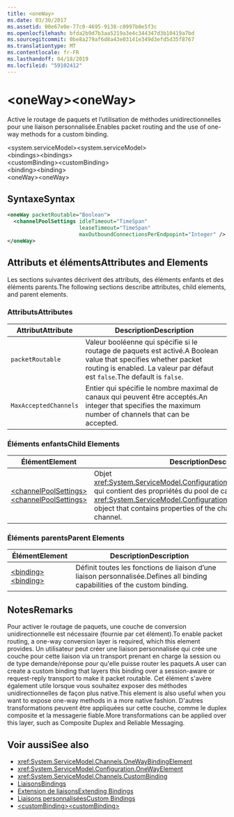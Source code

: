 ```yaml
---
title: <oneWay>
ms.date: 03/30/2017
ms.assetid: 00e67e0e-77c0-4695-9138-c0997b0e5f3c
ms.openlocfilehash: bfda2b9d7b3aa5219a3e4c344347d3b10419a7bd
ms.sourcegitcommit: 0be8a279af6d8a43e03141e349d3efd5d35f8767
ms.translationtype: MT
ms.contentlocale: fr-FR
ms.lasthandoff: 04/18/2019
ms.locfileid: "59102412"
---
```

# <a name="oneway"></a><span data-ttu-id="ad5f2-101">\<oneWay></span><span class="sxs-lookup"><span data-stu-id="ad5f2-101">\<oneWay></span></span>
<span data-ttu-id="ad5f2-102">Active le routage de paquets et l’utilisation de méthodes unidirectionnelles pour une liaison personnalisée.</span><span class="sxs-lookup"><span data-stu-id="ad5f2-102">Enables packet routing and the use of one-way methods for a custom binding.</span></span>  
  
 <span data-ttu-id="ad5f2-103">\<system.serviceModel></span><span class="sxs-lookup"><span data-stu-id="ad5f2-103">\<system.serviceModel></span></span>  
<span data-ttu-id="ad5f2-104">\<bindings></span><span class="sxs-lookup"><span data-stu-id="ad5f2-104">\<bindings></span></span>  
<span data-ttu-id="ad5f2-105">\<customBinding></span><span class="sxs-lookup"><span data-stu-id="ad5f2-105">\<customBinding></span></span>  
<span data-ttu-id="ad5f2-106">\<binding></span><span class="sxs-lookup"><span data-stu-id="ad5f2-106">\<binding></span></span>  
<span data-ttu-id="ad5f2-107">\<oneWay></span><span class="sxs-lookup"><span data-stu-id="ad5f2-107">\<oneWay></span></span>  
  
## <a name="syntax"></a><span data-ttu-id="ad5f2-108">Syntaxe</span><span class="sxs-lookup"><span data-stu-id="ad5f2-108">Syntax</span></span>  
  
```xml  
<oneWay packetRoutable="Boolean">
  <channelPoolSettings idleTimeout="TimeSpan"
                       leaseTimeout="TimeSpan"
                       maxOutboundConnectionsPerEndpopint="Integer" />
</oneWay>
```  
  
## <a name="attributes-and-elements"></a><span data-ttu-id="ad5f2-109">Attributs et éléments</span><span class="sxs-lookup"><span data-stu-id="ad5f2-109">Attributes and Elements</span></span>  
 <span data-ttu-id="ad5f2-110">Les sections suivantes décrivent des attributs, des éléments enfants et des éléments parents.</span><span class="sxs-lookup"><span data-stu-id="ad5f2-110">The following sections describe attributes, child elements, and parent elements.</span></span>  
  
### <a name="attributes"></a><span data-ttu-id="ad5f2-111">Attributs</span><span class="sxs-lookup"><span data-stu-id="ad5f2-111">Attributes</span></span>  
  
|<span data-ttu-id="ad5f2-112">Attribut</span><span class="sxs-lookup"><span data-stu-id="ad5f2-112">Attribute</span></span>|<span data-ttu-id="ad5f2-113">Description</span><span class="sxs-lookup"><span data-stu-id="ad5f2-113">Description</span></span>|  
|---------------|-----------------|  
|`packetRoutable`|<span data-ttu-id="ad5f2-114">Valeur booléenne qui spécifie si le routage de paquets est activé.</span><span class="sxs-lookup"><span data-stu-id="ad5f2-114">A Boolean value that specifies whether packet routing is enabled.</span></span> <span data-ttu-id="ad5f2-115">La valeur par défaut est `false`.</span><span class="sxs-lookup"><span data-stu-id="ad5f2-115">The default is `false`.</span></span>|  
|`MaxAcceptedChannels`|<span data-ttu-id="ad5f2-116">Entier qui spécifie le nombre maximal de canaux qui peuvent être acceptés.</span><span class="sxs-lookup"><span data-stu-id="ad5f2-116">An integer that specifies the maximum number of channels that can be accepted.</span></span>|  
  
### <a name="child-elements"></a><span data-ttu-id="ad5f2-117">Éléments enfants</span><span class="sxs-lookup"><span data-stu-id="ad5f2-117">Child Elements</span></span>  
  
|<span data-ttu-id="ad5f2-118">Élément</span><span class="sxs-lookup"><span data-stu-id="ad5f2-118">Element</span></span>|<span data-ttu-id="ad5f2-119">Description</span><span class="sxs-lookup"><span data-stu-id="ad5f2-119">Description</span></span>|  
|-------------|-----------------|  
|[<span data-ttu-id="ad5f2-120">\<channelPoolSettings></span><span class="sxs-lookup"><span data-stu-id="ad5f2-120">\<channelPoolSettings></span></span>](../../../../../docs/framework/configure-apps/file-schema/wcf/channelpoolsettings.md)|<span data-ttu-id="ad5f2-121">Objet <xref:System.ServiceModel.Configuration.ChannelPoolSettingsElement> qui contient des propriétés du pool de canaux pour le canal actuel.</span><span class="sxs-lookup"><span data-stu-id="ad5f2-121">A <xref:System.ServiceModel.Configuration.ChannelPoolSettingsElement> object that contains properties of the channel pool for the current channel.</span></span>|  
  
### <a name="parent-elements"></a><span data-ttu-id="ad5f2-122">Éléments parents</span><span class="sxs-lookup"><span data-stu-id="ad5f2-122">Parent Elements</span></span>  
  
|<span data-ttu-id="ad5f2-123">Élément</span><span class="sxs-lookup"><span data-stu-id="ad5f2-123">Element</span></span>|<span data-ttu-id="ad5f2-124">Description</span><span class="sxs-lookup"><span data-stu-id="ad5f2-124">Description</span></span>|  
|-------------|-----------------|  
|[<span data-ttu-id="ad5f2-125">\<binding></span><span class="sxs-lookup"><span data-stu-id="ad5f2-125">\<binding></span></span>](../../../../../docs/framework/misc/binding.md)|<span data-ttu-id="ad5f2-126">Définit toutes les fonctions de liaison d’une liaison personnalisée.</span><span class="sxs-lookup"><span data-stu-id="ad5f2-126">Defines all binding capabilities of the custom binding.</span></span>|  
  
## <a name="remarks"></a><span data-ttu-id="ad5f2-127">Notes</span><span class="sxs-lookup"><span data-stu-id="ad5f2-127">Remarks</span></span>  
 <span data-ttu-id="ad5f2-128">Pour activer le routage de paquets, une couche de conversion unidirectionnelle est nécessaire (fournie par cet élément).</span><span class="sxs-lookup"><span data-stu-id="ad5f2-128">To enable packet routing, a one-way conversion layer is required, which this element provides.</span></span> <span data-ttu-id="ad5f2-129">Un utilisateur peut créer une liaison personnalisée qui crée une couche pour cette liaison via un transport prenant en charge la session ou de type demande/réponse pour qu'elle puisse router les paquets.</span><span class="sxs-lookup"><span data-stu-id="ad5f2-129">A user can create a custom binding that layers this binding over a session-aware or request-reply transport to make it packet routable.</span></span> <span data-ttu-id="ad5f2-130">Cet élément s'avère également utile lorsque vous souhaitez exposer des méthodes unidirectionnelles de façon plus native.</span><span class="sxs-lookup"><span data-stu-id="ad5f2-130">This element is also useful when you want to expose one-way methods in a more native fashion.</span></span> <span data-ttu-id="ad5f2-131">D'autres transformations peuvent être appliquées sur cette couche, comme le duplex composite et la messagerie fiable.</span><span class="sxs-lookup"><span data-stu-id="ad5f2-131">More transformations can be applied over this layer, such as Composite Duplex and Reliable Messaging.</span></span>  
  
## <a name="see-also"></a><span data-ttu-id="ad5f2-132">Voir aussi</span><span class="sxs-lookup"><span data-stu-id="ad5f2-132">See also</span></span>

- <xref:System.ServiceModel.Channels.OneWayBindingElement>
- <xref:System.ServiceModel.Configuration.OneWayElement>
- <xref:System.ServiceModel.Channels.CustomBinding>
- [<span data-ttu-id="ad5f2-133">Liaisons</span><span class="sxs-lookup"><span data-stu-id="ad5f2-133">Bindings</span></span>](../../../../../docs/framework/wcf/bindings.md)
- [<span data-ttu-id="ad5f2-134">Extension de liaisons</span><span class="sxs-lookup"><span data-stu-id="ad5f2-134">Extending Bindings</span></span>](../../../../../docs/framework/wcf/extending/extending-bindings.md)
- [<span data-ttu-id="ad5f2-135">Liaisons personnalisées</span><span class="sxs-lookup"><span data-stu-id="ad5f2-135">Custom Bindings</span></span>](../../../../../docs/framework/wcf/extending/custom-bindings.md)
- [<span data-ttu-id="ad5f2-136">\<customBinding></span><span class="sxs-lookup"><span data-stu-id="ad5f2-136">\<customBinding></span></span>](../../../../../docs/framework/configure-apps/file-schema/wcf/custombinding.md)
